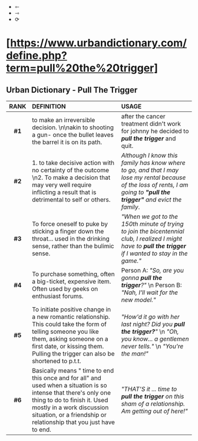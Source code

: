 - ⇽ 
- ⇾
- ⟳
# [https://www.urbandictionary.com/define.php?term=pull%20the%20trigger] 
  
## Urban Dictionary - Pull The Trigger 

>

| RANK | DEFINITION           | USAGE                              |
|:----:|:---------------------------------|:-----------------------------------|
__#1__ | to make an irreversible decision.  \\n\\nakin to shooting a gun- once the bullet leaves the barrel it is on its path. | after the cancer treatment didn't work for johnny he decided to ***pull the trigger*** and quit.
__#2__  | 1. to take decisive action with no certainty of the outcome   \\n2. To make a decision that may very well require inflicting a result that is detrimental to self or others.      |  _Although I know this family has know where to go, and that I may lose my rental because of the loss of rents, I am going to **"pull the trigger"** and evict the family_.
__#3__  | To force oneself to puke by sticking a finger down the throat... used in the drinking sense, rather than the bulimic sense.      |   _"When we got to the 150th minute of trying to join the bicentennial club, I realized I might have to **pull the trigger** if I wanted to stay in the game."_
__#4__  | To purchase something, often a big-ticket, expensive item. Often used by geeks on enthusiast forums. | Person A: _"So, are you gonna **pull the trigger**?"_  \\n Person B: _"Nah, I'll wait for the new model."_
__#5__  | To initiate positive change in a new romantic relationship. This could take the form of telling someone you like them, asking someone on a first date, or kissing them. Pulling the trigger can also be shortened to p.t.t.      |  _"How'd it go with her last night? Did you **pull the trigger?**"_   \\n _"Oh, you know... a gentlemen never tells."_  \\n _"You're the man!"_
__#6__  | Basically means " time to end this once and for all" and used when a situation is so intense that there's only one thing to do to finish it. Used mostly in a work discussion situation, or a friendship or relationship that you just have to end. |   _"THAT'S it ... time to **pull the trigger** on this sham of a relationship. Am getting out of here!"_
  
  
[https://www.urbandictionary.com/define.php?term=pull%20the%20trigger]: https://www.urbandictionary.com/define.php?term=pull%20the%20trigger